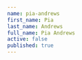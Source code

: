 ```yaml
---
name: pia-andrews
first_name: Pia
last_name: Andrews
full_name: Pia Andrews
active: false
published: true
---
```

